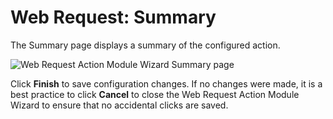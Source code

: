 # Web Request: Summary

The Summary page displays a summary of the configured action.

![Web Request Action Module Wizard Summary page](/img/product_docs/accessanalyzer/11.6/accessanalyzer/admin/datacollector/adinventory/summary.webp)

Click **Finish** to save configuration changes. If no changes were made, it is a best practice to
click **Cancel** to close the Web Request Action Module Wizard to ensure that no accidental clicks
are saved.
